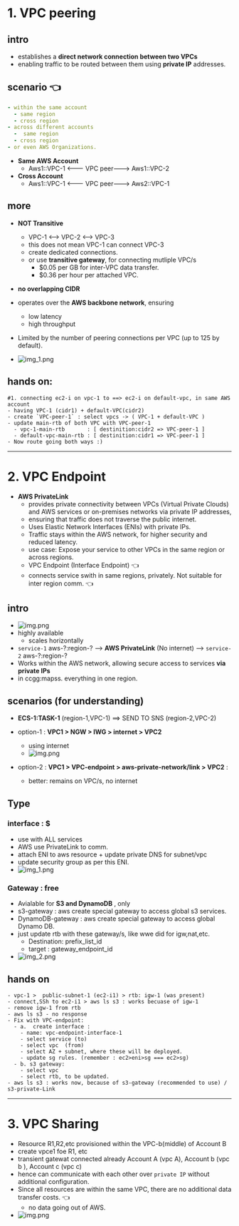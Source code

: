 # 1. VPC peering
## intro
- establishes a **direct network connection between two VPCs**
- enabling traffic to be routed between them using **private IP** addresses.


##  scenario :point_left:
```yaml
- within the same account 
  - same region
  - cross region
- across different accounts
  -  same region
  - cross region
- or even AWS Organizations.
```
- **Same AWS Account**
  - Aws1::VPC-1  <--- VPC peer---> Aws1::VPC-2
- **Cross Account**
  - Aws1::VPC-1  <--- VPC peer---> Aws2::VPC-1
  
## more    
- **NOT Transitive** 
  - VPC-1  <--> VPC-2 <--> VPC-3 
  - this does not mean VPC-1 can connect VPC-3
  - create dedicated connections.
  - or use **transitive gateway**, for connecting mutliple VPC/s
    - $0.05 per GB for inter-VPC data transfer.
    - $0.36 per hour per attached VPC.
 
- **no overlapping CIDR**
- operates over the **AWS backbone network**, ensuring
  - low latency 
  - high throughput

- Limited by the number of peering connections per VPC (up to 125 by default).
- ![img_1.png](../99_img/vpc-1/v2/img_1.png)

## hands on: 
```
#1. connecting ec2-i on vpc-1 to ==> ec2-i on default-vpc, in same AWS account
- having VPC-1 (cidr1) + default-VPC(cidr2) 
- create `VPC-peer-1` : select vpcs -> ( VPC-1 + default-VPC )
- update main-rtb of both VPC with VPC-peer-1
  - vpc-1-main-rtb       : [ destinition:cidr2 => VPC-peer-1 ]
  - default-vpc-main-rtb : [ destinition:cidr1 => VPC-peer-1 ]
- Now route going both ways :) 
```

---
# 2. VPC Endpoint
- **AWS PrivateLink**
  - provides private connectivity between VPCs (Virtual Private Clouds) and AWS services or on-premises networks via private IP addresses,
  - ensuring that traffic does not traverse the public internet.
  - Uses Elastic Network Interfaces (ENIs) with private IPs.
  - Traffic stays within the AWS network, for higher security and reduced latency.
  - use case: Expose your service to other VPCs in the same region or across regions.
  - VPC Endpoint (Interface Endpoint) :point_left:
  - connects service swith in same regions, privately. Not suitable for inter region comm. :point_left:

## intro
- ![img.png](../99_img/vpc-1/v2/img.png)
- highly available
  - scales horizontally
- `service-1` aws-?:region-? --> **AWS PrivateLink** (No internet) -->  `service-2` aws-?:region-?
- Works within the AWS network, allowing secure access to services **via private IPs**
- in ccgg:mapss. everything in one region.

## scenarios (for understanding)
- **ECS-1:TASK-1** (region-1,VPC-1) ==> SEND TO SNS (region-2,VPC-2)
- option-1 : **VPC1 > NGW > IWG > internet > VPC2**
  - using internet
  - ![img.png](../99_img/vpc-3/img.png)
    
- option-2 : **VPC1 > VPC-endpoint > aws-private-network/link > VPC2** : 
  - better: remains on VPC/s, no internet

## Type
### interface : $
- use with ALL services
- AWS use PrivateLink to comm.
- attach ENI to aws resource + update private DNS for subnet/vpc
- update security group as per this ENI.
- ![img_1.png](../99_img/vpc-3/img_1.png)

### Gateway : free
-  Avialable for  **S3 and DynamoDB** , only 
- s3-gateway : aws create special gateway to access global s3 services.
- DynamoDB-gateway :  aws create special gateway to access global Dynamo DB.
- just update rtb with these gateway/s, like wwe did for igw,nat,etc.
  - Destination: prefix_list_id
  - target : gateway_endpoint_id
- ![img_2.png](../99_img/vpc-3/img_2.png)

## hands on
```
- vpc-1 >  public-subnet-1 (ec2-i1) > rtb: igw-1 (was present)
- connect,SSh to ec2-i1 > aws ls s3 : works becuase of igw-1
- remove igw-1 from rtb
- aws ls s3 - no response
- Fix with VPC-endpoint:
  - a.  create interface : 
    - name: vpc-endpoint-interface-1
    - select service (to)
    - select vpc  (from)
    - select AZ + subnet, where these will be deployed.
    - update sg rules. (remember : ec2>eni>sg === ec2>sg)
  - b. s3 gateway:
    - select vpc
    - select rtb, to be updated.
- aws ls s3 : works now, because of s3-gateway (recommended to use) / s3-private-Link
```
---
# 3. VPC Sharing
- Resource R1,R2,etc provisioned within the VPC-b(middle) of Account B
- create vpce1 foe R1, etc 
- transient gatewat connected already Account A (vpc A), Account b (vpc b ), Account c (vpc c)
- hence can communicate with each other over `private IP` without additional configuration.
- Since all resources are within the same VPC, there are no additional data transfer costs. :point_left:
  - no data going out of AWS.
- ![img.png](../99_img/vpc-1/SharedserviceVPC.png)


  

